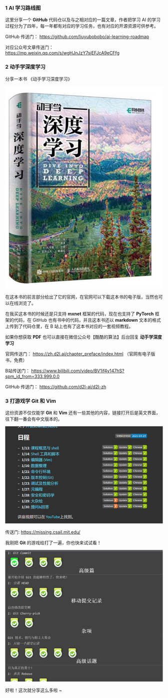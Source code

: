 ### 1 AI 学习路线图

这里分享一个 **GitHub** 代码仓以及与之相对应的一篇文章，作者把学习 AI 的学习过程分为了四年，每一年都有对应的学习任务，也有对应的开源资源可供参考。

GitHub 传送门：
https://github.com/liuyubobobo/ai-learning-roadmap

对应公众号文章传送门：
https://mp.weixin.qq.com/s/wgHJnJzY7sjEFJcA9eCFfg

### 2 动手学深度学习

分享一本书 《动手学习深度学习》

![我是一张图片](%E8%B5%84%E6%BA%90%E5%B0%8F%E6%8A%84%20-%20%E7%AC%AC%202%20%E6%9C%9F.assets/image-20220425192453211-16508888869521.png)

在这本书的前言部分给出了它的官网，在官网可以下载这本书的电子版，当然也可以在线浏览了。

在我买这本书的时候还是只支持 **mxnet** 框架的代码，现在也支持了 **PyTorch** 框架的代码，在 GitHub 也有书中的代码，并且这本书还以 **markdown** 文本的格式上传到了代码仓里，在 B 站上也有了这本书对应的一套视频教程。

如果你想获取 **PDF** 也可以直接在微信公众号【酷酷的算法】后台回复 **动手学深度学习**

官网传送门：
https://zh.d2l.ai/chapter_preface/index.html
（官网有电子版书，免费）

B站传送门：
https://www.bilibili.com/video/BV1if4y147hS?spm_id_from=333.999.0.0

GitHub 传送门：
https://github.com/d2l-ai/d2l-zh

### 3 打游戏学 Git 和 Vim

这份资源不仅仅能学 **Git** 和 **Vim** 还有一些其他的内容，链接打开后是英文界面，往下翻一番会有中文版本的。

<img src="%E8%B5%84%E6%BA%90%E5%B0%8F%E6%8A%84%20-%20%E7%AC%AC%202%20%E6%9C%9F.assets/image-20220425192103711-16508888929623.png" alt="image-20220425192103711" style="zoom:67%;" />

传送门: https://missing.csail.mit.edu/

我刚把 **Git** 的游戏给打了一遍，你也快来试试看！

![image-20220425192407219](%E8%B5%84%E6%BA%90%E5%B0%8F%E6%8A%84%20-%20%E7%AC%AC%202%20%E6%9C%9F.assets/image-20220425192407219-16508888973625.png)



好啦！这次就分享这么多啦 ~



